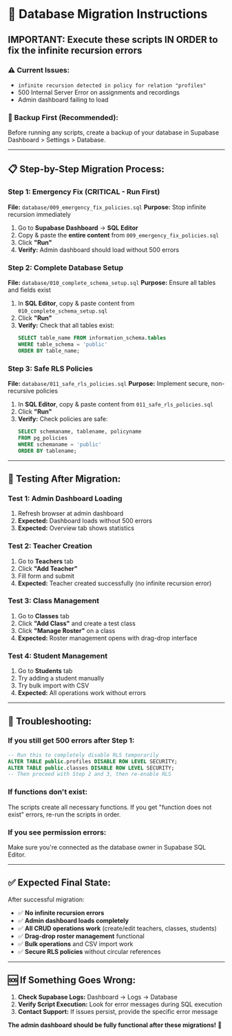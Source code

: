 # 🚀 Database Migration Instructions

## **IMPORTANT: Execute these scripts IN ORDER to fix the infinite recursion errors**

### **⚠️ Current Issues:**
- `infinite recursion detected in policy for relation "profiles"`
- 500 Internal Server Error on assignments and recordings
- Admin dashboard failing to load

### **💾 Backup First (Recommended):**
Before running any scripts, create a backup of your database in Supabase Dashboard > Settings > Database.

---

## **📋 Step-by-Step Migration Process:**

### **Step 1: Emergency Fix (CRITICAL - Run First)**
**File:** `database/009_emergency_fix_policies.sql`
**Purpose:** Stop infinite recursion immediately

1. Go to **Supabase Dashboard** → **SQL Editor**
2. Copy & paste the **entire content** from `009_emergency_fix_policies.sql`
3. Click **"Run"**
4. **Verify:** Admin dashboard should load without 500 errors

### **Step 2: Complete Database Setup**
**File:** `database/010_complete_schema_setup.sql`
**Purpose:** Ensure all tables and fields exist

1. In **SQL Editor**, copy & paste content from `010_complete_schema_setup.sql`
2. Click **"Run"**
3. **Verify:** Check that all tables exist:
   ```sql
   SELECT table_name FROM information_schema.tables 
   WHERE table_schema = 'public' 
   ORDER BY table_name;
   ```

### **Step 3: Safe RLS Policies**
**File:** `database/011_safe_rls_policies.sql`
**Purpose:** Implement secure, non-recursive policies

1. In **SQL Editor**, copy & paste content from `011_safe_rls_policies.sql`
2. Click **"Run"**
3. **Verify:** Check policies are safe:
   ```sql
   SELECT schemaname, tablename, policyname 
   FROM pg_policies 
   WHERE schemaname = 'public' 
   ORDER BY tablename;
   ```

---

## **🧪 Testing After Migration:**

### **Test 1: Admin Dashboard Loading**
1. Refresh browser at admin dashboard
2. **Expected:** Dashboard loads without 500 errors
3. **Expected:** Overview tab shows statistics

### **Test 2: Teacher Creation**
1. Go to **Teachers** tab
2. Click **"Add Teacher"**
3. Fill form and submit
4. **Expected:** Teacher created successfully (no infinite recursion error)

### **Test 3: Class Management**
1. Go to **Classes** tab
2. Click **"Add Class"** and create a test class
3. Click **"Manage Roster"** on a class
4. **Expected:** Roster management opens with drag-drop interface

### **Test 4: Student Management**
1. Go to **Students** tab
2. Try adding a student manually
3. Try bulk import with CSV
4. **Expected:** All operations work without errors

---

## **🔧 Troubleshooting:**

### **If you still get 500 errors after Step 1:**
```sql
-- Run this to completely disable RLS temporarily
ALTER TABLE public.profiles DISABLE ROW LEVEL SECURITY;
ALTER TABLE public.classes DISABLE ROW LEVEL SECURITY;
-- Then proceed with Step 2 and 3, then re-enable RLS
```

### **If functions don't exist:**
The scripts create all necessary functions. If you get "function does not exist" errors, re-run the scripts in order.

### **If you see permission errors:**
Make sure you're connected as the database owner in Supabase SQL Editor.

---

## **✅ Expected Final State:**

After successful migration:

- ✅ **No infinite recursion errors**
- ✅ **Admin dashboard loads completely**
- ✅ **All CRUD operations work** (create/edit teachers, classes, students)
- ✅ **Drag-drop roster management** functional
- ✅ **Bulk operations** and CSV import work
- ✅ **Secure RLS policies** without circular references

---

## **🆘 If Something Goes Wrong:**

1. **Check Supabase Logs:** Dashboard → Logs → Database
2. **Verify Script Execution:** Look for error messages during SQL execution
3. **Contact Support:** If issues persist, provide the specific error message

**The admin dashboard should be fully functional after these migrations!** 🎉